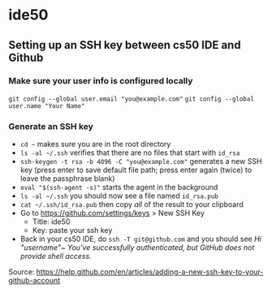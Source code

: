 # ide50

## Setting up an SSH key between cs50 IDE and Github

### Make sure your user info is configured locally
`git config --global user.email "you@example.com"`
`git config --global user.name "Your Name"`

### Generate an SSH key
* `cd ~` makes sure you are in the root directory
* `ls -al ~/.ssh` verifies that there are no files that start with `id_rsa`
* `ssh-keygen -t rsa -b 4096 -C "you@example.com"` generates a new SSH key (press enter to save default file path; press enter again (twice) to leave the passphrase blank)
* `eval "$(ssh-agent -s)"` starts the agent in the background
* `ls -al ~/.ssh` you should now see a file named `id_rsa.pub`
* `cat ~/.ssh/id_rsa.pub` then copy _all_ of the result to your clipboard
* Go to https://github.com/settings/keys > New SSH Key
  * Title: ide50
  * Key: paste your ssh key
* Back in your cs50 IDE, do `ssh -T git@github.com` and you should see *Hi "username"~ You've successfully authenticated, but GitHub does not provide shell access.*

Source: https://help.github.com/en/articles/adding-a-new-ssh-key-to-your-github-account